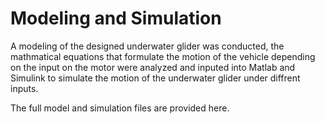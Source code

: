 # Modeling and Simulation

A modeling of the designed underwater glider was conducted, the mathmatical equations that formulate the motion of the vehicle depending on the 
input on the motor were analyzed and inputed into Matlab and Simulink to simulate the motion of the underwater glider under diffrent inputs.

The full model and simulation files are provided here.
